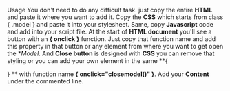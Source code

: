 Usage
You don't need to do any difficult task. just copy the entire **HTML** and paste it where you want to add it. Copy the **CSS** which starts from class { .model } and paste it into your stylesheet. Same, copy **Javascript** code and add into your script file.
At the start of **HTML document** you'll see a button with an **{ onclick }** function. Just copy that function name and add this property in that button or any element from where you want to get open the **Model*. And **Close button** is designed with **CSS** you can remove that styling or you can add your own element in the same **{ <div> } ** with function name **{ onclick="closemodel()" }**.
Add your **Content** under the commented line.
